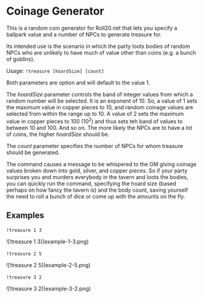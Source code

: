 # Coinage Generator

This is a random coin generator for Roll20.net that lets you specify a ballpark value and a number of NPCs to generate treasure for.

Its intended use is the scenario in which the party loots bodies of random NPCs who are unlikely to have much of value other than coins (e.g. a bunch of goblins).

Usage: <code>!treasure [hoardSize] [count]</code>

Both parameters are option and will default to the value 1.

The <em>hoardSize</em> parameter controls the band of integer values from which a random number will be selected. It is an exponent of 10. So, a value of 1 sets the maximum value in copper pieces to 10, and random coinage values are selected from within the range up to 10. A value of 2 sets the maximum value in copper pieces to 100 (10<sup>2</sup>) and thus sets teh band of values to between 10 and 100. And so on. The more likely the NPCs are to have a lot of coins, the higher <em>hoardSize</em> should be.

The <em>count</em> parameter specifies the number of NPCs for whom treasure should be generated.

The command causes a message to be whispered to the GM giving coinage values broken down into gold, silver, and copper pieces. So if your party surprises you and murders everybody in the tavern and loots the bodies, you can quickly run the command, specifying the hoard size (based perhaps on how fancy the tavern is) and the body count, saving yourself the need to roll a bunch of dice or come up with the amounts on the fly.

## Examples

<p><code>!treasure 1 3</code></p>
![!treasure 1 3](example-1-3.png)

<p><code>!treasure 2 5</code></p>
![!treasure 2 5](example-2-5.png)

<p><code>!treasure 3 2</code></p>
![!treasure 3 2](example-3-2.png)
